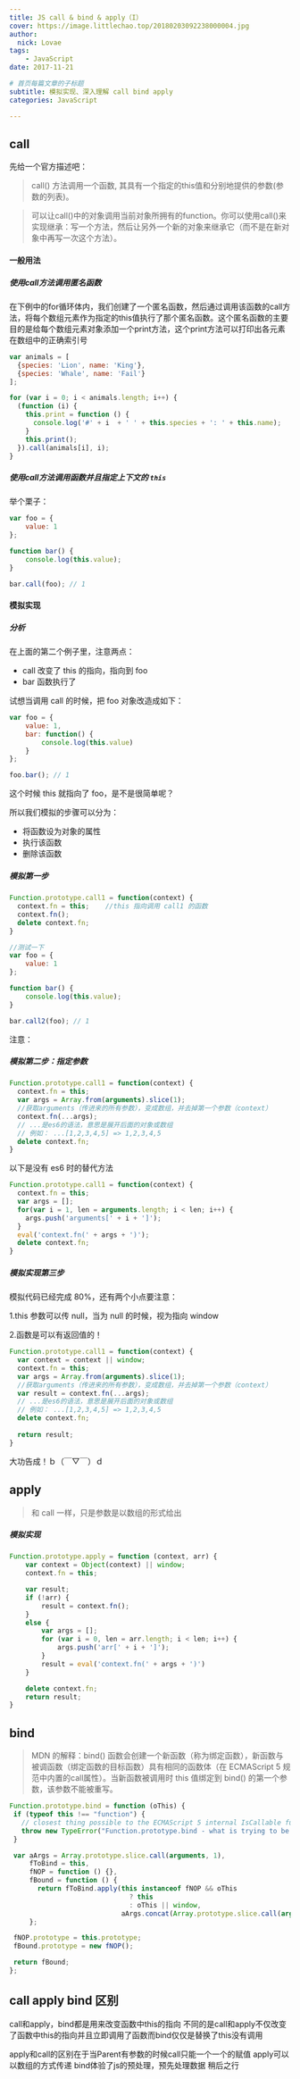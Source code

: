 ```yaml
---
title: JS call & bind & apply（I）
cover: https://image.littlechao.top/20180203092238000004.jpg
author: 
  nick: Lovae
tags: 
    - JavaScript 
date: 2017-11-21

# 首页每篇文章的子标题
subtitle: 模拟实现、深入理解 call bind apply
categories: JavaScript

---
```

## call
先给一个官方描述吧：
> call() 方法调用一个函数, 其具有一个指定的this值和分别地提供的参数(参数的列表)。

>可以让call()中的对象调用当前对象所拥有的function。你可以使用call()来实现继承：写一个方法，然后让另外一个新的对象来继承它（而不是在新对象中再写一次这个方法）。
 

#### 一般用法
##### 使用call方法调用匿名函数

在下例中的for循环体内，我们创建了一个匿名函数，然后通过调用该函数的call方法，将每个数组元素作为指定的this值执行了那个匿名函数。这个匿名函数的主要目的是给每个数组元素对象添加一个print方法，这个print方法可以打印出各元素在数组中的正确索引号
```js
var animals = [
  {species: 'Lion', name: 'King'},
  {species: 'Whale', name: 'Fail'}
];

for (var i = 0; i < animals.length; i++) {
  (function (i) { 
    this.print = function () { 
      console.log('#' + i  + ' ' + this.species + ': ' + this.name); 
    } 
    this.print();
  }).call(animals[i], i);
}

```

##### 使用call方法调用函数并且指定上下文的 `this`

举个栗子：
```js
var foo = {
    value: 1
};

function bar() {
    console.log(this.value);
}

bar.call(foo); // 1
```
#### 模拟实现
##### 分析
在上面的第二个例子里，注意两点：
* call 改变了 this 的指向，指向到 foo
* bar 函数执行了

试想当调用 call 的时候，把 foo 对象改造成如下：

```js
var foo = {
    value: 1,
    bar: function() {
        console.log(this.value)
    }
};

foo.bar(); // 1
```
这个时候 this 就指向了 foo，是不是很简单呢？

所以我们模拟的步骤可以分为：

* 将函数设为对象的属性
* 执行该函数
* 删除该函数
##### 模拟第一步
```js
Function.prototype.call1 = function(context) {
  context.fn = this;    //this 指向调用 call1 的函数
  context.fn();
  delete context.fn;
}

//测试一下
var foo = {
    value: 1
};

function bar() {
    console.log(this.value);
}

bar.call2(foo); // 1
```
注意：

##### 模拟第二步：指定参数
```js
Function.prototype.call1 = function(context) {
  context.fn = this;
  var args = Array.from(arguments).slice(1); 
  //获取arguments（传进来的所有参数），变成数组，并去掉第一个参数（context）
  context.fn(...args);   
  // ...是es6的语法，意思是展开后面的对象或数组
  // 例如： ...[1,2,3,4,5] => 1,2,3,4,5
  delete context.fn;
}
```

以下是没有 es6 时的替代方法
```js
Function.prototype.call1 = function(context) {
  context.fn = this;
  var args = [];
  for(var i = 1, len = arguments.length; i < len; i++) {
    args.push('arguments[' + i + ']');
  }
  eval('context.fn(' + args + ')');
  delete context.fn;
}
```

##### 模拟实现第三步

模拟代码已经完成 80%，还有两个小点要注意：

1.this 参数可以传 null，当为 null 的时候，视为指向 window

2.函数是可以有返回值的！

```js
Function.prototype.call1 = function(context) {
  var context = context || window;
  context.fn = this;
  var args = Array.from(arguments).slice(1); 
  //获取arguments（传进来的所有参数），变成数组，并去掉第一个参数（context）
  var result = context.fn(...args);   
  // ...是es6的语法，意思是展开后面的对象或数组
  // 例如： ...[1,2,3,4,5] => 1,2,3,4,5
  delete context.fn;
  
  return result;
}
```

大功告成！ｂ（￣▽￣）ｄ

## apply
> 和 call 一样，只是参数是以数组的形式给出
##### 模拟实现
```js
Function.prototype.apply = function (context, arr) {
    var context = Object(context) || window;
    context.fn = this;

    var result;
    if (!arr) {
        result = context.fn();
    }
    else {
        var args = [];
        for (var i = 0, len = arr.length; i < len; i++) {
            args.push('arr[' + i + ']');
        }
        result = eval('context.fn(' + args + ')')
    }

    delete context.fn;
    return result;
}
```

## bind
> MDN 的解释：bind() 函数会创建一个新函数（称为绑定函数），新函数与被调函数（绑定函数的目标函数）具有相同的函数体（在 ECMAScript 5 规范中内置的call属性）。当新函数被调用时 this 值绑定到 bind() 的第一个参数，该参数不能被重写。
```js
Function.prototype.bind = function (oThis) {
 if (typeof this !== "function") {
   // closest thing possible to the ECMAScript 5 internal IsCallable function
   throw new TypeError("Function.prototype.bind - what is trying to be bound is not callable");
 }

 var aArgs = Array.prototype.slice.call(arguments, 1), 
     fToBind = this, 
     fNOP = function () {},
     fBound = function () {
       return fToBind.apply(this instanceof fNOP && oThis
                              ? this
                              : oThis || window,
                            aArgs.concat(Array.prototype.slice.call(arguments)));
     };

 fNOP.prototype = this.prototype;
 fBound.prototype = new fNOP();

 return fBound;
};
```
## call apply bind 区别
call和apply，bind都是用来改变函数中this的指向
不同的是call和apply不仅改变了函数中this的指向并且立即调用了函数而bind仅仅是替换了this没有调用

apply和call的区别在于当Parent有参数的时候call只能一个一个的赋值 apply可以以数组的方式传递
bind体验了js的预处理，预先处理数据 稍后之行

